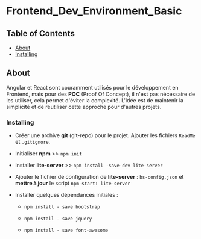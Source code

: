 # Frontend_Dev_Environment_Basic

## Table of Contents

- [About](#about)
- [Installing](#getting_started)

## About <a name = "about"></a>

Angular et React sont couramment utilisés pour le développement en Frontend, mais pour des **POC** (Proof Of Concept), il n'est pas nécessaire de les utiliser, cela permet d'éviter la complexité. L'idée est de maintenir la simplicité et de réutiliser cette approche pour d'autres projets.

### Installing <a name = "getting_started"></a>

- Créer une archive **git** (git-repo) pour le projet. Ajouter les fichiers `ReadMe` et `.gitignore`.
- Initialiser **npm** >> `npm init`
- Installer **lite-server** >> `npm install -save-dev lite-server`
- Ajouter le fichier de configuration de **lite-server** : `bs-config.json` et **mettre à jour** le script `npm-start: lite-server`

- Installer quelques dépendances initiales :
  - `npm install - save bootstrap`

  - `npm install - save jquery`

  - `npm install - save font-awesome`
